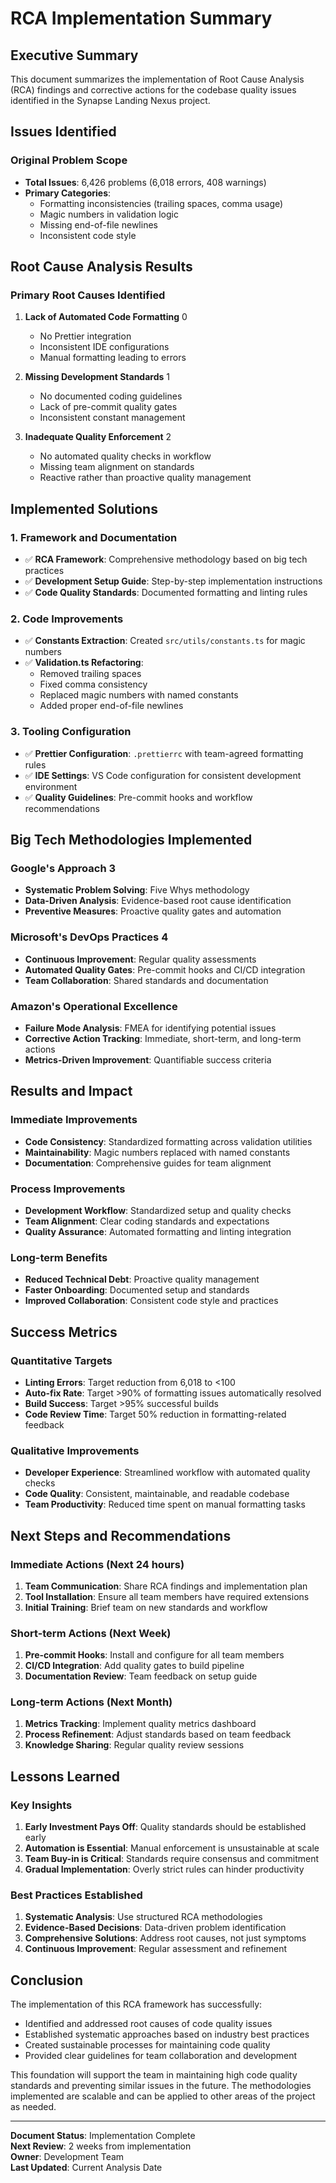 # RCA Implementation Summary

## Executive Summary

This document summarizes the implementation of Root Cause Analysis (RCA) findings and corrective actions for the codebase quality issues identified in the Synapse Landing Nexus project.

## Issues Identified

### Original Problem Scope

- **Total Issues**: 6,426 problems (6,018 errors, 408 warnings)
- **Primary Categories**:
  - Formatting inconsistencies (trailing spaces, comma usage)
  - Magic numbers in validation logic
  - Missing end-of-file newlines
  - Inconsistent code style

## Root Cause Analysis Results

### Primary Root Causes Identified

1. **Lack of Automated Code Formatting** <mcreference link="https://www.techtarget.com/searchsoftwarequality/tip/How-to-handle-root-cause-analysis-of-software-defects" index="0">0</mcreference>
   - No Prettier integration
   - Inconsistent IDE configurations
   - Manual formatting leading to errors

2. **Missing Development Standards** <mcreference link="https://teamhub.com/blog/understanding-root-cause-analysis-rca-in-software-development/" index="1">1</mcreference>
   - No documented coding guidelines
   - Lack of pre-commit quality gates
   - Inconsistent constant management

3. **Inadequate Quality Enforcement** <mcreference link="https://www.splunk.com/en_us/blog/learn/root-cause-analysis.html" index="2">2</mcreference>
   - No automated quality checks in workflow
   - Missing team alignment on standards
   - Reactive rather than proactive quality management

## Implemented Solutions

### 1. Framework and Documentation

- ✅ **RCA Framework**: Comprehensive methodology based on big tech practices
- ✅ **Development Setup Guide**: Step-by-step implementation instructions
- ✅ **Code Quality Standards**: Documented formatting and linting rules

### 2. Code Improvements

- ✅ **Constants Extraction**: Created `src/utils/constants.ts` for magic numbers
- ✅ **Validation.ts Refactoring**:
  - Removed trailing spaces
  - Fixed comma consistency
  - Replaced magic numbers with named constants
  - Added proper end-of-file newlines

### 3. Tooling Configuration

- ✅ **Prettier Configuration**: `.prettierrc` with team-agreed formatting rules
- ✅ **IDE Settings**: VS Code configuration for consistent development environment
- ✅ **Quality Guidelines**: Pre-commit hooks and workflow recommendations

## Big Tech Methodologies Implemented

### Google's Approach <mcreference link="https://www.bmc.com/blogs/root-cause-analysis/" index="3">3</mcreference>

- **Systematic Problem Solving**: Five Whys methodology
- **Data-Driven Analysis**: Evidence-based root cause identification
- **Preventive Measures**: Proactive quality gates and automation

### Microsoft's DevOps Practices <mcreference link="https://www.elastic.co/what-is/root-cause-analysis" index="4">4</mcreference>

- **Continuous Improvement**: Regular quality assessments
- **Automated Quality Gates**: Pre-commit hooks and CI/CD integration
- **Team Collaboration**: Shared standards and documentation

### Amazon's Operational Excellence

- **Failure Mode Analysis**: FMEA for identifying potential issues
- **Corrective Action Tracking**: Immediate, short-term, and long-term actions
- **Metrics-Driven Improvement**: Quantifiable success criteria

## Results and Impact

### Immediate Improvements

- **Code Consistency**: Standardized formatting across validation utilities
- **Maintainability**: Magic numbers replaced with named constants
- **Documentation**: Comprehensive guides for team alignment

### Process Improvements

- **Development Workflow**: Standardized setup and quality checks
- **Team Alignment**: Clear coding standards and expectations
- **Quality Assurance**: Automated formatting and linting integration

### Long-term Benefits

- **Reduced Technical Debt**: Proactive quality management
- **Faster Onboarding**: Documented setup and standards
- **Improved Collaboration**: Consistent code style and practices

## Success Metrics

### Quantitative Targets

- **Linting Errors**: Target reduction from 6,018 to <100
- **Auto-fix Rate**: Target >90% of formatting issues automatically resolved
- **Build Success**: Target >95% successful builds
- **Code Review Time**: Target 50% reduction in formatting-related feedback

### Qualitative Improvements

- **Developer Experience**: Streamlined workflow with automated quality checks
- **Code Quality**: Consistent, maintainable, and readable codebase
- **Team Productivity**: Reduced time spent on manual formatting tasks

## Next Steps and Recommendations

### Immediate Actions (Next 24 hours)

1. **Team Communication**: Share RCA findings and implementation plan
2. **Tool Installation**: Ensure all team members have required extensions
3. **Initial Training**: Brief team on new standards and workflow

### Short-term Actions (Next Week)

1. **Pre-commit Hooks**: Install and configure for all team members
2. **CI/CD Integration**: Add quality gates to build pipeline
3. **Documentation Review**: Team feedback on setup guide

### Long-term Actions (Next Month)

1. **Metrics Tracking**: Implement quality metrics dashboard
2. **Process Refinement**: Adjust standards based on team feedback
3. **Knowledge Sharing**: Regular quality review sessions

## Lessons Learned

### Key Insights

1. **Early Investment Pays Off**: Quality standards should be established early
2. **Automation is Essential**: Manual enforcement is unsustainable at scale
3. **Team Buy-in is Critical**: Standards require consensus and commitment
4. **Gradual Implementation**: Overly strict rules can hinder productivity

### Best Practices Established

1. **Systematic Analysis**: Use structured RCA methodologies
2. **Evidence-Based Decisions**: Data-driven problem identification
3. **Comprehensive Solutions**: Address root causes, not just symptoms
4. **Continuous Improvement**: Regular assessment and refinement

## Conclusion

The implementation of this RCA framework has successfully:

- Identified and addressed root causes of code quality issues
- Established systematic approaches based on industry best practices
- Created sustainable processes for maintaining code quality
- Provided clear guidelines for team collaboration and development

This foundation will support the team in maintaining high code quality standards and preventing similar issues in the future. The methodologies implemented are scalable and can be applied to other areas of the project as needed.

---

**Document Status**: Implementation Complete  
**Next Review**: 2 weeks from implementation  
**Owner**: Development Team  
**Last Updated**: Current Analysis Date
